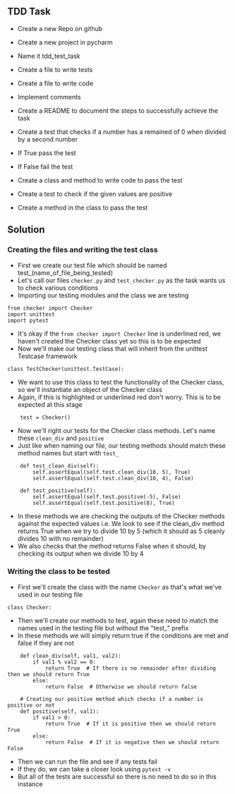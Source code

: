 ## TDD Task
- Create a new Repo on github
- Create a new project in pycharm
- Name it tdd_test_task
- Create a file to write tests
- Create a file to write code
- Implement comments
- Create a README to document the steps to successfully achieve the task

- Create a test that checks  if a number has a remained of 0 when divided by a second number
- If True pass the test
- If False fail the test
- Create a class and method to write code to pass the test

- Create a test to check if the given values are positive
- Create a method in the class to pass the test
## Solution
### Creating the files and writing the test class
- First we create our test file which should be named test_(name_of_file_being_tested)
- Let's call our files ```checker.py``` and ```test_checker.py``` as the task wants us to check various conditions
- Importing our testing modules and the class we are testing
```
from checker import Checker
import unittest
import pytest
```
- It's okay if the ```from checker import Checker``` line is underlined red, we haven't created the Checker class yet 
so this is to be expected
- Now we'll make our testing class that will inherit from the unittest Testcase framework
```
class TestChecker(unittest.TestCase):
```
- We want to use this class to test the functionality of the Checker class, so we'll instantiate an object of the 
Checker class
- Again, if this is highlighted or underlined red don't worry. This is to be expected at this stage
```
    test = Checker()
```
- Now we'll right our tests for the Checker class methods. Let's name these ```clean_div``` and ```positive```
- Just like when naming our file, our testing methods should match these method names but start with ```test_```
```
    def test_clean_div(self):
        self.assertEqual(self.test.clean_div(10, 5), True)
        self.assertEqual(self.test.clean_div(10, 4), False)

    def test_positive(self):
        self.assertEqual(self.test.positive(-5), False)
        self.assertEqual(self.test.positive(8), True)
```
- In these methods we are checking the outputs of the Checker methods against the expected values i.e. 
We look to see if the clean_div method returns True when we try to divide 10 by 5 (which it should as 5 cleanly divides 
10 with no remainder)
- We also checks that the method returns False when it should, by checking its output when we divide 10 by 4
### Writing the class to be tested
- First we'll create the class with the name ```Checker``` as that's what we've used in our testing file
```
class Checker:
```
- Then we'll create our methods to test, again these need to match the names used in the testing file but without the 
"test_" prefix
- In these methods we will simply return true if the conditions are met and false if they are not
```
    def clean_div(self, val1, val2):
        if val1 % val2 == 0:
            return True  # If there is no remainder after dividing then we should return True
        else:
            return False  # Otherwise we should return false

    # Creating our positive method which checks if a number is positive or not
    def positive(self, val1):
        if val1 > 0:
            return True  # If it is positive then we should return True 
        else:
            return False  # If it is negative then we should return False

```
- Then we can run the file and see if any tests fail
- If they do, we can take a closer look using ```pytest -v```
- But all of the tests are successful so there is no need to do so in this instance